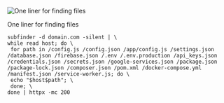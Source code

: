 ![
One liner for finding files ](https://media.licdn.com/dms/image/v2/D5622AQGgHyz6jHmEeg/feedshare-shrink_1280/B56Zi8dlmQHAAo-/0/1755508530965?e=1758758400&v=beta&t=d1w9bHn_jIrgTbG2FM3KcUHJgUJcJQN9N0XdhS5ZF20)

One liner for finding files 

```
subfinder -d domain.com -silent | \
while read host; do \
 for path in /config.js /config.json /app/config.js /settings.json /database.json /firebase.json /.env /.env.production /api_keys.json /credentials.json /secrets.json /google-services.json /package.json /package-lock.json /composer.json /pom.xml /docker-compose.yml /manifest.json /service-worker.js; do \
 echo "$host$path"; \
 done; \
done | httpx -mc 200
```
